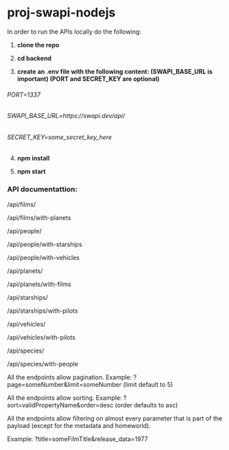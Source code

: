 # proj-swapi-nodejs

In order to run the APIs locally do the following:

1. <strong>clone the repo</strong>

2. <strong>cd backend</strong>

3. <strong>create an .env file with the following content: (SWAPI_BASE_URL is important) (PORT and SECRET_KEY are optional)</strong>
<h6> PORT=1337 </h6>
<h6> SWAPI_BASE_URL=https://swapi.dev/api/ </h6>
<h6> SECRET_KEY=some_secret_key_here </h6>

4. <strong>npm install</strong>

5. <strong>npm start</strong>


<h3>API documentattion:</h3>

/api/films/

/api/films/with-planets

/api/people/

/api/people/with-starships

/api/people/with-vehicles

/api/planets/

/api/planets/with-films

/api/starships/

/api/starships/with-pilots

/api/vehicles/

/api/vehicles/with-pilots

/api/species/

/api/species/with-people

All the endpoints allow pagination. Example: ?page=someNumber&limit=someNumber (limit default to 5)

All the endpoints allow sorting. Example: ?sort=validPropertyName&order=desc (order defaults to asc)

All the endpoints allow filtering on almost every parameter that is part of the payload (except for the metadata and homeworld).

Example: ?title=someFilmTitle&release_data=1977
